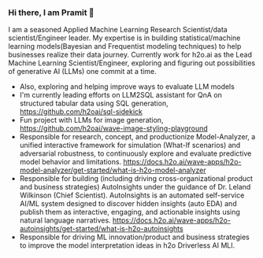 ### Hi there, I am Pramit 👋
I am a seasoned Applied Machine Learning Research Scientist/data scientist/Engineer leader.
My expertise is in building statistical/machine learning models(Bayesian and Frequentist modeling techniques) to help businesses realize their data journey. 
Currently work for h2o.ai as the Lead Machine Learning Scientist/Engineer, exploring and figuring out possibilities of generative AI (LLMs) one commit at a time.

- Also, exploring and helping improve ways to evaluate LLM models
- I'm currently leading efforts on LLM2SQL assistant for QnA on structured tabular data using SQL generation, https://github.com/h2oai/sql-sidekick
- Fun project with LLMs for image generation, https://github.com/h2oai/wave-image-styling-playground
- Responsible for research, concept, and productionize Model-Analyzer, a unified interactive framework for simulation (What-If scenarios) and adversarial robustness, to continuously explore and evaluate predictive model behavior and limitations. https://docs.h2o.ai/wave-apps/h2o-model-analyzer/get-started/what-is-h2o-model-analyzer
- Responsible for building (including driving cross-organizational product and business strategies) AutoInsights under the guidance of Dr. Leland Wilkinson (Chief Scientist). AutoInsights is an automated self-service AI/ML system designed to discover hidden insights (auto EDA) and publish them as interactive, engaging, and actionable insights using natural language narratives.
https://docs.h2o.ai/wave-apps/h2o-autoinsights/get-started/what-is-h2o-autoinsights
- Responsible for driving ML innovation/product and business strategies to improve the model interpretation ideas in h2o Driverless AI MLI.
<!--
**pramitchoudhary/pramitchoudhary** is a ✨ _special_ ✨ repository because its `README.md` (this file) appears on your GitHub profile.

Here are some ideas to get you started:

- 🔭 I'm currently leading efforts on LLM2SQL assistant for QnA on structured data using SQL generation.
- 🌱 I’m currently learning ...
- 👯 I’m looking to collaborate on ...
- 🤔 I’m looking for help with ...
- 💬 Ask me about ...
- 📫 How to reach me: ...
- 😄 Pronouns: ...
- ⚡ Fun fact: ...
-->
